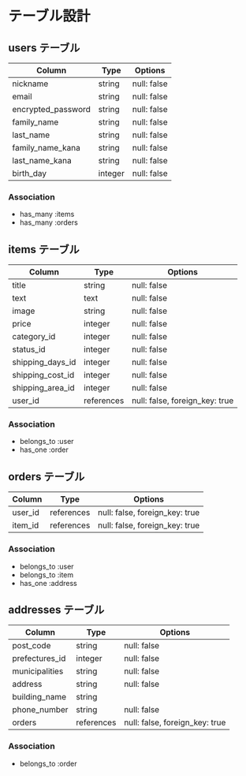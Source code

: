 # テーブル設計

## users テーブル

| Column             | Type       | Options          |
| ------------------ | ---------- | ---------------- |
| nickname           | string     | null: false      |
| email              | string     | null: false      |
| encrypted_password | string     | null: false      |
| family_name        | string     | null: false      |
| last_name          | string     | null: false      |
| family_name_kana   | string     | null: false      |
| last_name_kana     | string     | null: false      |
| birth_day          | integer    | null: false      |

### Association

- has_many :items
- has_many :orders

## items テーブル

| Column           | Type        | Options                        |
| ---------------- | ----------- | ------------------------------ |
| title            | string      | null: false                    |
| text             | text        | null: false                    |
| image            | string      | null: false                    |
| price            | integer     | null: false                    |
| category_id      | integer     | null: false                    |
| status_id        | integer     | null: false                    |
| shipping_days_id | integer     | null: false                    |
| shipping_cost_id | integer     | null: false                    |
| shipping_area_id | integer     | null: false                    |
| user_id          | references  | null: false, foreign_key: true |

### Association

- belongs_to :user
- has_one :order

## orders テーブル
| Column          | Type        | Options                        |
| --------------- | ----------- | ------------------------------ |
| user_id         | references  | null: false, foreign_key: true |
| item_id         | references  | null: false, foreign_key: true |

### Association

- belongs_to :user
- belongs_to :item
- has_one :address

## addresses テーブル

| Column          | Type           | Options                        |
| --------------- | -------------- | ------------------------------ |
| post_code       | string         | null: false                    |
| prefectures_id  | integer        | null: false                    |
| municipalities  | string         | null: false                    |
| address         | string         | null: false                    |
| building_name   | string         |                                |
| phone_number    | string         | null: false                    |
| orders          | references     | null: false, foreign_key: true |

### Association

- belongs_to :order